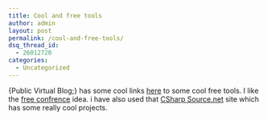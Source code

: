 ```yaml
---
title: Cool and free tools
author: admin
layout: post
permalink: /cool-and-free-tools/
dsq_thread_id:
  - 26012720
categories:
  - Uncategorized
---
```

{Public Virtual Blog;} has some cool links [here][1] to some cool free tools. I like the [free confrence][2] idea. i have also used that [CSharp Source.net][3] site which has some really cool projects.

 [1]: http://ryanfarley.com/blog/archive/2005/03/07/1875.aspx
 [2]: http://www.freeconference.com/
 [3]: http://csharp-source.net/